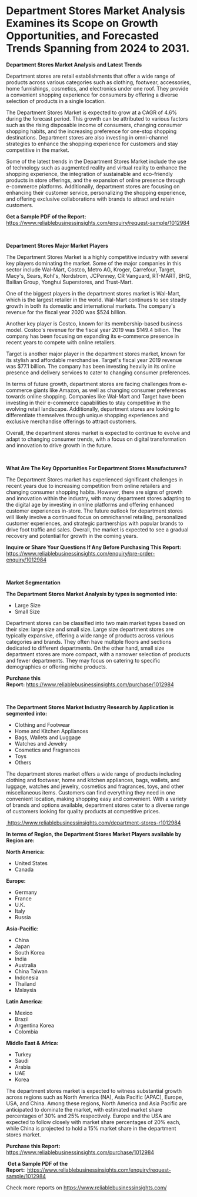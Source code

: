 <p><h1>Department Stores Market Analysis Examines its Scope on Growth Opportunities, and Forecasted Trends Spanning from 2024 to 2031.</h1></p><p><strong>Department Stores Market Analysis and Latest Trends</strong></p>
<p><p>Department stores are retail establishments that offer a wide range of products across various categories such as clothing, footwear, accessories, home furnishings, cosmetics, and electronics under one roof. They provide a convenient shopping experience for consumers by offering a diverse selection of products in a single location.</p><p>The Department Stores Market is expected to grow at a CAGR of 4.6% during the forecast period. This growth can be attributed to various factors such as the rising disposable income of consumers, changing consumer shopping habits, and the increasing preference for one-stop shopping destinations. Department stores are also investing in omni-channel strategies to enhance the shopping experience for customers and stay competitive in the market.</p><p>Some of the latest trends in the Department Stores Market include the use of technology such as augmented reality and virtual reality to enhance the shopping experience, the integration of sustainable and eco-friendly products in store offerings, and the expansion of online presence through e-commerce platforms. Additionally, department stores are focusing on enhancing their customer service, personalizing the shopping experience, and offering exclusive collaborations with brands to attract and retain customers.</p></p>
<p><strong>Get a Sample PDF of the Report:&nbsp;</strong> <a href="https://www.reliablebusinessinsights.com/enquiry/request-sample/1012984">https://www.reliablebusinessinsights.com/enquiry/request-sample/1012984</a></p>
<p>&nbsp;</p>
<p><strong>Department Stores Major Market Players</strong></p>
<p><p>The Department Stores Market is a highly competitive industry with several key players dominating the market. Some of the major companies in this sector include Wal-Mart, Costco, Metro AG, Kroger, Carrefour, Target, Macy's, Sears, Kohl's, Nordstrom, JCPenney, CR Vanguard, RT-MART, BHG, Bailian Group, Yonghui Superstores, and Trust-Mart.</p><p>One of the biggest players in the department stores market is Wal-Mart, which is the largest retailer in the world. Wal-Mart continues to see steady growth in both its domestic and international markets. The company's revenue for the fiscal year 2020 was $524 billion.</p><p>Another key player is Costco, known for its membership-based business model. Costco's revenue for the fiscal year 2019 was $149.4 billion. The company has been focusing on expanding its e-commerce presence in recent years to compete with online retailers.</p><p>Target is another major player in the department stores market, known for its stylish and affordable merchandise. Target's fiscal year 2019 revenue was $77.1 billion. The company has been investing heavily in its online presence and delivery services to cater to changing consumer preferences.</p><p>In terms of future growth, department stores are facing challenges from e-commerce giants like Amazon, as well as changing consumer preferences towards online shopping. Companies like Wal-Mart and Target have been investing in their e-commerce capabilities to stay competitive in the evolving retail landscape. Additionally, department stores are looking to differentiate themselves through unique shopping experiences and exclusive merchandise offerings to attract customers.</p><p>Overall, the department stores market is expected to continue to evolve and adapt to changing consumer trends, with a focus on digital transformation and innovation to drive growth in the future.</p></p>
<p>&nbsp;</p>
<p><strong>What Are The Key Opportunities For Department Stores Manufacturers?</strong></p>
<p><p>The Department Stores market has experienced significant challenges in recent years due to increasing competition from online retailers and changing consumer shopping habits. However, there are signs of growth and innovation within the industry, with many department stores adapting to the digital age by investing in online platforms and offering enhanced customer experiences in-store. The future outlook for department stores will likely involve a continued focus on omnichannel retailing, personalized customer experiences, and strategic partnerships with popular brands to drive foot traffic and sales. Overall, the market is expected to see a gradual recovery and potential for growth in the coming years.</p></p>
<p><strong>Inquire or Share Your Questions If Any Before Purchasing This Report:</strong> <a href="https://www.reliablebusinessinsights.com/enquiry/pre-order-enquiry/1012984">https://www.reliablebusinessinsights.com/enquiry/pre-order-enquiry/1012984</a></p>
<p>&nbsp;</p>
<p><strong>Market Segmentation</strong></p>
<p><strong>The Department Stores Market Analysis by types is segmented into:</strong></p>
<p><ul><li>Large Size</li><li>Small Size</li></ul></p>
<p><p>Department stores can be classified into two main market types based on their size: large size and small size. Large size department stores are typically expansive, offering a wide range of products across various categories and brands. They often have multiple floors and sections dedicated to different departments. On the other hand, small size department stores are more compact, with a narrower selection of products and fewer departments. They may focus on catering to specific demographics or offering niche products.</p></p>
<p><strong>Purchase this Report:&nbsp;</strong><a href="https://www.reliablebusinessinsights.com/purchase/1012984">https://www.reliablebusinessinsights.com/purchase/1012984</a></p>
<p>&nbsp;</p>
<p><strong>The Department Stores Market Industry Research by Application is segmented into:</strong></p>
<p><ul><li>Clothing and Footwear</li><li>Home and Kitchen Appliances</li><li>Bags, Wallets and Luggage</li><li>Watches and Jewelry</li><li>Cosmetics and Fragrances</li><li>Toys</li><li>Others</li></ul></p>
<p><p>The department stores market offers a wide range of products including clothing and footwear, home and kitchen appliances, bags, wallets, and luggage, watches and jewelry, cosmetics and fragrances, toys, and other miscellaneous items. Customers can find everything they need in one convenient location, making shopping easy and convenient. With a variety of brands and options available, department stores cater to a diverse range of customers looking for quality products at competitive prices.</p></p>
<p><a href="https://www.reliablebusinessinsights.com/department-stores-r1012984">&nbsp;https://www.reliablebusinessinsights.com/department-stores-r1012984</a></p>
<p><strong>In terms of Region, the Department Stores Market Players available by Region are:</strong></p>
<p>
    <p> <strong> North America: </strong>
        <ul>
            <li>United States</li>
            <li>Canada</li>
        </ul>
        </p> 
    <p> <strong> Europe: </strong>
        <ul>
            <li>Germany</li>
            <li>France</li>
            <li>U.K.</li>
            <li>Italy</li>
            <li>Russia</li>
        </ul>
        </p> 
    <p> <strong> Asia-Pacific: </strong>
        <ul>
            <li>China</li>
            <li>Japan</li>
            <li>South Korea</li>
            <li>India</li>
            <li>Australia</li>
            <li>China Taiwan</li>
            <li>Indonesia</li>
            <li>Thailand</li>
            <li>Malaysia</li>
        </ul>
        </p> 
    <p> <strong> Latin America: </strong>
        <ul>
            <li>Mexico</li>
            <li>Brazil</li>
            <li>Argentina Korea</li>
            <li>Colombia</li>
        </ul>
        </p> 
    <p> <strong> Middle East & Africa: </strong>
        <ul>
            <li>Turkey</li>
            <li>Saudi</li>
            <li>Arabia</li>
            <li>UAE</li>
            <li>Korea</li>
        </ul>
    </p>
    </p>
<p><p>The department stores market is expected to witness substantial growth across regions such as North America (NA), Asia Pacific (APAC), Europe, USA, and China. Among these regions, North America and Asia Pacific are anticipated to dominate the market, with estimated market share percentages of 30% and 25% respectively. Europe and the USA are expected to follow closely with market share percentages of 20% each, while China is projected to hold a 15% market share in the department stores market.</p></p>
<p><strong>Purchase this Report: </strong><a href="https://www.reliablebusinessinsights.com/purchase/1012984">https://www.reliablebusinessinsights.com/purchase/1012984</a></p>
<p>&nbsp;<strong>Get a Sample PDF of the Report:&nbsp;&nbsp;</strong><a href="https://www.reliablebusinessinsights.com/enquiry/request-sample/1012984">https://www.reliablebusinessinsights.com/enquiry/request-sample/1012984</a></p>
<p><strong></strong></p>
<p>Check more reports on <a href="https://www.reliablebusinessinsights.com/">https://www.reliablebusinessinsights.com/</a></p>